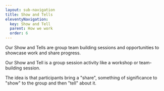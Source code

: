 ```yaml
---
layout: sub-navigation
title: Show and Tells
eleventyNavigation:
  key: Show and Tell
  parent: How we work
  order: 6
---
```


Our Show and Tells are group team building sessions and opportunities to showcase work and share progress.

Our Show and Tell is a group session activity like a workshop or team-building session. 

The idea is that participants bring a "share", something of significance to "show" to the group and then "tell" about it.
